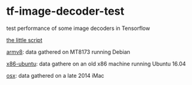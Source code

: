 # tf-image-decoder-test
test performance of some image decoders in Tensorflow

[the little script](image_decode_time.py)

[armv8](armv8): data gathered on MT8173 running Debian

[x86-ubuntu](x86-ubuntu): data gathere on an old x86 machine running Ubuntu 16.04

[osx](osx): data gathered on a late 2014 iMac
